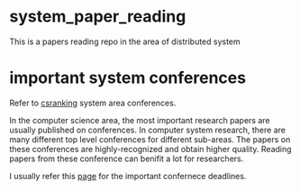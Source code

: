 # system_paper_reading
This is a papers reading repo in the area of distributed system

# important system conferences
Refer to [csranking](http://csrankings.org/#/fromyear/2011/toyear/2021/index?all&us) system area conferences.

In the computer science area, the most important research papers are usually published on conferences. In computer system research, there are many different top level conferences for different sub-areas. The papers on these conferences are highly-recognized and obtain higher quality. Reading papers from these conference can benifit a lot for researchers.

I usually refer this [page](http://www.cs.technion.ac.il/~dan/index_sysvenues_deadline.html) for the important confernece deadlines.
